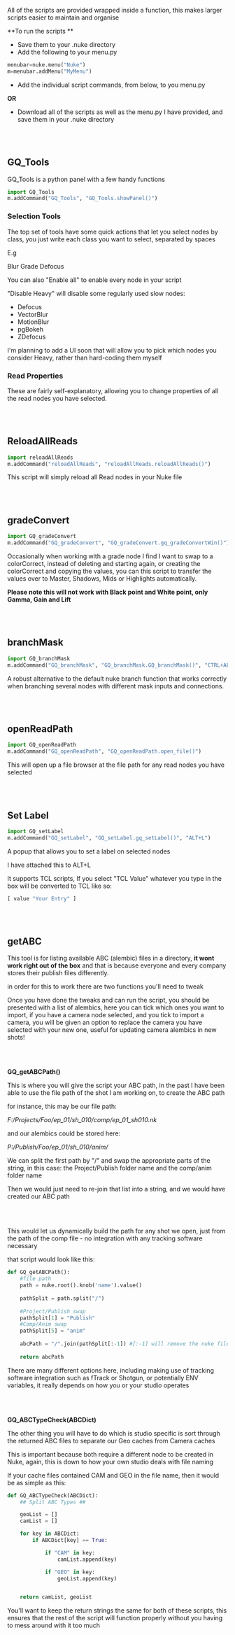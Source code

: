 All of the scripts are provided wrapped inside a function, this makes larger scripts easier to maintain and organise 

**To run the scripts **

- Save them to your .nuke directory
- Add the following to your menu.py

```python
menubar=nuke.menu("Nuke")
m=menubar.addMenu("MyMenu")
```

- Add the individual script commands, from below, to you menu.py

**OR**

- Download all of the scripts as well as the menu.py I have provided, and save them in your .nuke directory


<br></br>

## GQ_Tools

GQ_Tools is a python panel with a few handy functions

```python
import GQ_Tools
m.addCommand("GQ_Tools", "GQ_Tools.showPanel()")
```

### Selection Tools

The top set of tools have some quick actions that let you select nodes by class, you just write each class you want to select, separated by spaces

E.g

Blur Grade Defocus

You can also "Enable all" to enable every node in your script

"Disable Heavy" will disable some regularly used slow nodes:

-   Defocus
-   VectorBlur
-   MotionBlur
-   pgBokeh
-   ZDefocus

I'm planning to add a UI soon that will allow you to pick which nodes you consider Heavy, rather than hard-coding them myself

### Read Properties

These are fairly self-explanatory, allowing you to change properties of all the read nodes you have selected.

<br></br>


## ReloadAllReads
```python
import reloadAllReads
m.addCommand("reloadAllReads", "reloadAllReads.reloadAllReads()")
```
This script will simply reload all Read nodes in your Nuke file


<br></br>

 
## gradeConvert
```python
import GQ_gradeConvert
m.addCommand("GQ_gradeConvert", "GQ_gradeConvert.gq_gradeConvertWin()")
```

Occasionally when working with a grade node I find I want to swap to a colorCorrect, instead of deleting and starting again, or creating the colorCorrect and copying the values, you can this script to transfer the values over to Master, Shadows, Mids or Highlights automatically.

**Please note this will not work with Black point and White point, only Gamma, Gain and Lift**

<br></br>
   
   
## branchMask
```python
import GQ_branchMask
m.addCommand("GQ_branchMask", "GQ_branchMask.GQ_branchMask()", "CTRL+ALT+B")
```

A robust alternative to the default nuke branch function that works correctly when branching several nodes with different mask inputs and connections. 

<br></br>

## openReadPath
```python
import GQ_openReadPath
m.addCommand("GQ_openReadPath", "GQ_openReadPath.open_file()")
```

This will open up a file browser at the file path for any read nodes you have selected

<br></br>

## Set Label
```python
import GQ_setLabel
m.addCommand("GQ_setLabel", "GQ_setLabel.gq_setLabel()", "ALT+L")
```

A popup that allows you to set a label on selected nodes

I have attached this to ALT+L

It supports TCL scripts, If you select "TCL Value" whatever you type in the box will be converted to TCL like so:

```python
[ value "Your Entry" ]
```

<br></br>
   
## getABC

This tool is  for listing available ABC (alembic) files in a directory, **it wont work right out of the box** and that is because everyone and every company stores their publish files differently.

in order for this to work there are two functions you'll need to tweak

Once you have done the tweaks and can run the script, you should be presented with a list of alembics, here you can tick which ones you want to import, if you have a camera node selected, and you tick to import a camera, you will be given an option to replace the camera you have selected with your new one, useful for updating camera alembics in new shots!

<br></br>

**GQ_getABCPath()**

This is where you will give the script your ABC path, in the past I have been able to use the file path of the shot I am working on, to create the ABC path

for instance, this may be our file path:

*F:/Projects/Foo/ep_01/sh_010/comp/ep_01_sh010.nk*

and our alembics could be stored here:

*P:/Publish/Foo/ep_01/sh_010/anim/*


We can split the first path by "/" and swap the appropriate parts of the string, in this case: the Project/Publish folder name and the comp/anim folder name

Then we would just need to re-join that list into a string, and we would have created our ABC path

<br></br>

This would let us dynamically build the path for any shot we open, just from the path of the comp file - no integration with any tracking software necessary

that script would look like this:

```python
def GQ_getABCPath():
	#file path
	path = nuke.root().knob('name').value()
	
	pathSplit = path.split("/")
	
	#Project/Publish swap
	pathSplit[1] = "Publish"
	#Comp/Anim swap
	pathSplit[5] = "anim"
	
	abcPath = "/".join(pathSplit[:-1]) #[:-1] will remove the nuke file name from the path
	
	return abcPath
```

There are many different options here, including making use of tracking software integration such as fTrack or Shotgun, or potentially ENV variables, it really depends on how you or your studio operates

<br></br>

**GQ_ABCTypeCheck(ABCDict)**

The other thing you will have to do which is studio specific is sort through the returned ABC files to separate our Geo caches from Camera caches

This is important because both require a different node to be created in Nuke, again, this is down to how your own studio deals with file naming

If your cache files contained CAM and GEO in the file name, then it would be as simple as  this:

```python
def GQ_ABCTypeCheck(ABCDict):
	## Split ABC Types ##

	geoList = []
	camList = []

	for key in ABCDict:
		if ABCDict[key] == True:

			if "CAM" in key:
				camList.append(key)

			if "GEO" in key:
				geoList.append(key)


	return camList, geoList
```

You'll want to keep the return strings the same for both of these scripts, this ensures that the rest of the script will function properly without you having to mess around with it too much
